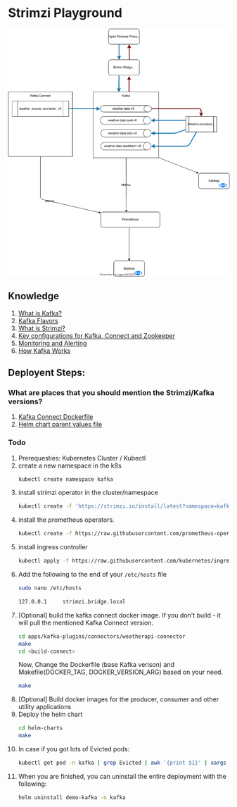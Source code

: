 # Strimzi Playground

![architecture-diagram](architecture.svg)

## Knowledge
1. [What is Kafka?](./docs/KAFKA.md)
2. [Kafka Flavors](./docs/FLAVORS.md)
3. [What is Strimzi?](https://strimzi.io/)
4. [Key configurations for Kafka, Connect and Zookeeper](./docs/KEY-CONFIGS.md)
5. [Monitoring and Alerting](./docs/MONITORING-ALERTING.md)
6. [How Kafka Works](./docs/HOW-KAFKA-WORKS.md)


## Deployent Steps:

### What are places that you should mention the Strimzi/Kafka versions?
1. [Kafka Connect Dockerfile](build-connect/Dockerfile)
2. [Helm chart parent values file](helm-charts/values.yaml)

### Todo
1. Prerequesties: Kubernetes Cluster / Kubectl 
2. create a new namespace in the k8s
   ```bash
   kubectl create namespace kafka
   ```
3. install strimzi operator in the cluster/namespace
   ```bash
   kubectl create -f 'https://strimzi.io/install/latest?namespace=kafka' -n kafka
   ```
4. install the prometheus operators.
   ```bash
   kubectl create -f https://raw.githubusercontent.com/prometheus-operator/prometheus-operator/master/bundle.yaml -n kafka
   ```
5. install ingress controller
   ```bash
   kubectl apply -f https://raw.githubusercontent.com/kubernetes/ingress-nginx/controller-v1.3.0/deploy/static/provider/cloud/deploy.yaml
   ```
6. Add the following to the end of your `/etc/hosts` file
   ```bash
   sudo nano /etc/hosts
   ```
   ```txt
   127.0.0.1     strimzi.bridge.local
   ```
7. [Optional] build the kafka connect docker image. If you don't build - it will pull the mentioned Kafka Connect version.
   ```bash
   cd apps/kafka-plugins/connectors/weatherapi-connector
   make
   cd <build-connect>
   ```
   Now, Change the Dockerfile (base Kafka verison) and Makefile(DOCKER_TAG, DOCKER_VERSION_ARG) based on your need. 
   ```bash
   make
   ```
8. [Optional] Build docker images for the producer, consumer and other utility applications
9. Deploy the helm chart
    ```bash
    cd helm-charts
    make
    ```
10. In case if you got lots of Evicted pods:
    ```bash
    kubectl get pod -n kafka | grep Evicted | awk '{print $1}' | xargs kubectl delete pod -n kafka
    ```
11. When you are finished, you can uninstall the entire deployment with the following:
    ```bash
    helm uninstall demo-kafka -n kafka
    ```